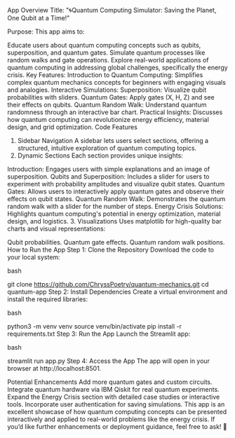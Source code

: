 App Overview
Title:
"🌀Quantum Computing Simulator: Saving the Planet, One Qubit at a Time!"

Purpose:
This app aims to:

Educate users about quantum computing concepts such as qubits, superposition, and quantum gates.
Simulate quantum processes like random walks and gate operations.
Explore real-world applications of quantum computing in addressing global challenges, specifically the energy crisis.
Key Features:
Introduction to Quantum Computing: Simplifies complex quantum mechanics concepts for beginners with engaging visuals and analogies.
Interactive Simulations:
Superposition: Visualize qubit probabilities with sliders.
Quantum Gates: Apply gates (X, H, Z) and see their effects on qubits.
Quantum Random Walk: Understand quantum randomness through an interactive bar chart.
Practical Insights: Discusses how quantum computing can revolutionize energy efficiency, material design, and grid optimization.
Code Features
1. Sidebar Navigation
A sidebar lets users select sections, offering a structured, intuitive exploration of quantum computing topics.
2. Dynamic Sections
Each section provides unique insights:

Introduction: Engages users with simple explanations and an image of superposition.
Qubits and Superposition: Includes a slider for users to experiment with probability amplitudes and visualize qubit states.
Quantum Gates: Allows users to interactively apply quantum gates and observe their effects on qubit states.
Quantum Random Walk: Demonstrates the quantum random walk with a slider for the number of steps.
Energy Crisis Solutions: Highlights quantum computing's potential in energy optimization, material design, and logistics.
3. Visualizations
Uses matplotlib for high-quality bar charts and visual representations:

Qubit probabilities.
Quantum gate effects.
Quantum random walk positions.
How to Run the App
Step 1: Clone the Repository
Download the code to your local system:

bash

git clone https://github.com/ChryssPoetry/quantum-mechanics.git
cd quantum-app
Step 2: Install Dependencies
Create a virtual environment and install the required libraries:

bash

python3 -m venv venv
source venv/bin/activate
pip install -r requirements.txt
Step 3: Run the App
Launch the Streamlit app:

bash

streamlit run app.py
Step 4: Access the App
The app will open in your browser at http://localhost:8501.

Potential Enhancements
Add more quantum gates and custom circuits.
Integrate quantum hardware via IBM Qiskit for real quantum experiments.
Expand the Energy Crisis section with detailed case studies or interactive tools.
Incorporate user authentication for saving simulations.
This app is an excellent showcase of how quantum computing concepts can 
be presented interactively and applied to real-world problems like the energy crisis. 
If you’d like further enhancements or deployment guidance, feel free to ask! 🚀






